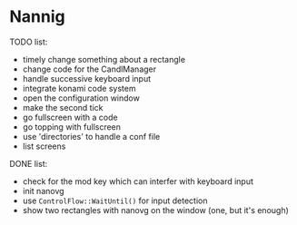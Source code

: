 # Nannig

TODO list:

* timely change something about a rectangle
* change code for the CandlManager
* handle successive keyboard input
* integrate konami code system
* open the configuration window
* make the second tick
* go fullscreen with a code
* go topping with fullscreen
* use 'directories' to handle a conf file
* list screens

DONE list:

* check for the mod key which can interfer with keyboard input
* init nanovg
* use `ControlFlow::WaitUntil()` for input detection
* show two rectangles with nanovg on the window (one, but it's enough)
